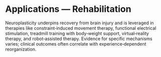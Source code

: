 # Applications — Rehabilitation
Neuroplasticity underpins recovery from brain injury and is leveraged in therapies like constraint‑induced movement therapy, functional electrical stimulation, treadmill training with body‑weight support, virtual‑reality therapy, and robot‑assisted therapy. Evidence for specific mechanisms varies; clinical outcomes often correlate with experience‑dependent reorganization.
